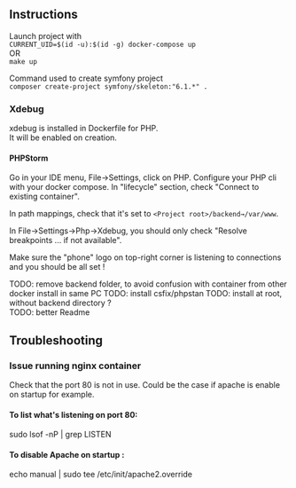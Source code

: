 ## Instructions

Launch project with\
`CURRENT_UID=$(id -u):$(id -g) docker-compose up`\
OR\
`make up`

Command used to create symfony project\
`composer create-project symfony/skeleton:"6.1.*" .`

### Xdebug

xdebug is installed in Dockerfile for PHP.\
It will be enabled on creation.

#### PHPStorm

Go in your IDE menu, File->Settings, click on PHP. Configure your PHP cli with your docker compose. In "lifecycle" section, check "Connect to existing container".

In path mappings, check that it's set to `<Project root>/backend→/var/www`.

In File->Settings->Php->Xdebug, you should only check "Resolve breakpoints ... if not available".

Make sure the "phone" logo on top-right corner is listening to connections and you should be all set !

TODO: remove backend folder, to avoid confusion with container from other docker install in same PC
TODO: install csfix/phpstan
TODO: install at root, without backend directory ?\
TODO: better Readme

## Troubleshooting

### Issue running nginx container 

Check that the port 80 is not in use. Could be the case if apache is enable on startup for example.

#### To list what's listening on port 80:
sudo lsof -nP | grep LISTEN

#### To disable Apache on startup :
echo manual | sudo tee /etc/init/apache2.override
